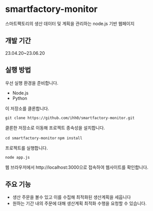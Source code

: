 # smartfactory-monitor
스마트팩토리의 생산 데이터 및 계획을 관리하는 node.js 기반 웹페이지



## 개발 기간
23.04.20~23.06.20



## 실행 방법
우선 실행 환경을 준비합니다.
- Node.js
- Python


이 저장소를 클론합니다.

`git clone https://github.com/ihh0/smartfactory-monitor.git`


클론한 저장소로 이동해 프로젝트 종속성을 설치합니다.

`cd smartfactory-monitor`
`npm install`


프로젝트를 실행합니다.

`node app.js`


웹 브라우저에서 http://localhost:3000으로 접속하여 웹사이트를 확인합니다.



## 주요 기능
- 생산 주문을 볼수 있고 이를 수집해 최적화된 생산계획을 세웁니다
- 원하는 기간 내의 주문에 대해 생산계획 최적화 수행을 요청할 수 있습니다.
